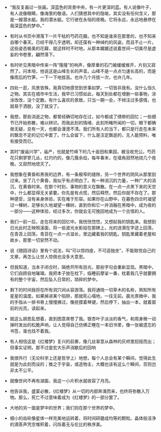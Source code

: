 - “我反复画过一张画。深蓝色的背景中央，有一片更深的蓝。有人说像叶子，有人说像眼睛，像海里的敬语。人们猜想其中的隐喻，其实没有任何含义，那是一艘潜水艇。我的潜水艇。它行驶在永恒的夜晚。它将永远，永远地悬停在我深蓝色的梦中。”

- 有时从书页中滑落下一片干枯的芍药花瓣。也不知是谁夹在那里的，也不知来自哪个春天。已经干得几乎透明，却还葆有一种绰约的风姿。而且不止一片。这些姿态极美的花瓣，就这样时不时地，从那本娓娓述说着世间一切美尽是虚妄的书卷里，翩然落下。

- 有时听见黑暗中传来一阵“隆隆”的响声，像厚重的石门被缓缓推开，片刻又寂然了。问本培，他说这是山峰生长的声音。山峰不是一点点匀速长高的，而是像雨后的竹笋，一下一下地拔高。也许几个月拔一次，也许几年。

- 四处一逛，风景皆殊，我真切地感觉到世事如梦。一切皆非我有。没什么恒久之物。其实在城市中生活，我早已习惯如此，每天到处都在增删一些事物，涂涂改改，没个定数。有什么喜欢的景致，只当一期一会，不倾注过多感情，也就易于洒脱，没了就没了。

- 我想，那些消逝之物，都曾经确切地存在过，如今都成了缥缈的回忆；一些细节已开始弥散，难以辨识。而我此刻的情绪、此刻所睹所闻的一切，眼下都确凿无疑，总有一天，也都会漫漶不清。我们所有人的当下，都只是行走在未来的飘忽不定的记忆中罢了。什么会留下，什么是注定飘逝的，无人能预料，唯有接受而已。

- 其时“废庙兴学”，庙产，也就是竹峰下的几十亩田和果园，被没收充公。芍药花只剩寥寥几丛，红灼灼的，像几簇余焰，每年春末，在墙角寂然地烧几个夜晚，又寂然地熄灭了。

- 我想象在黄昏和黑夜的边界，有一条极窄的缝隙，另一个世界的阴风从那里刮过来。坐了几个黄昏，我似乎有点明白了。有一种消沉的力量，一种广大的消沉，在黄昏时来。在那个时刻，事物的意义在飘散。在一点一点黑下来的天空中，什么都显得无关紧要。你先是有点慌，然后释然，然后你就不存在了。那种感受，没有亲身体验，实在难于形容。如果你在山野中，在暮色四合时凝望过一棵树，足够长久地凝望一棵树，直到你和它一并消融在黑暗中，成为夜的一部分——这种体验，经过多次，你就会无可挽回地成为一个古怪的人。

- 我们一前一后，走在将来的回忆中。我恍恍惚惚，又想起我的钥匙来。我想到日光此时正映照溪面，将一些波光水影投在那碑上，光的涟漪在字迹上回荡，在青苔上回荡，青苔在一点一点滋长，里边藏着我的钥匙，钥匙里藏着老屋和故乡，那里一切安然不动。

- 说《随园诗话》里有个说法，叫“可以惊四座，不可适独坐”，不能取悦自己的文章，再怎么让世人惊佩也没多大意思。

- 但我知道，当本子闭合时，隔绝开所有目光，那些字句会重新显现。黑暗中，它们自顾自地璀璨。我把本子放在枕下，临睡前摩挲一番，枕着我几乎就要拥有的整个宇宙，然后坠入日常的，琐碎的梦中。

- 剩下的时间我将在所有洞穴间从容游荡。我将通晓一切草木的名称，熟知所有星星的温度。如果掉进某个陷阱，那就死心塌地，一往无前。晨光熹微中，我的手指从一排书脊上慢慢拂过，像抚摸着琴键，然后停下，抽出一本，就着窗前的光亮，读起来。

- 就这么胡思乱想着，直到困意席卷了我。银杏叶子淡淡的香气，和周身微一动弹时发出的松脆声响，让人觉得自己仿佛正睡在一本旧书里，像一张被遗忘的书签，谁也找不着我。

- 有人相信这是《红楼梦》复兴的前奏，像几丝翠意从森林的灰烬里招摇而出；但事实证明，那不过是宏大乐声消歇后的回响

- 我很外行（无论科学上还是哲学上）地想，每个人总会有某个瞬间，觉得此生就是为此刻而设的；推之于宇宙，或造物主，大概也该有这么个瞬间，否则岂非太不公平。

- 就像世间不再有湖面，我这一小片积水就收容了月亮。

- 他告诉我，盛宴必散，《红楼梦》从一切的内部奔涌而来，也终将弥散入万物。那么，死亡不过意味着成为《红楼梦》的一部分罢了。

- 大地的另一面是梦中的世界；我们则在那个世界的梦中。

- 细小的齿轮像星体一样完美地运转着，将时间研磨成均等的颗粒。晶体般洁净的滴答声凭空堆积着，闪烁着无与伦比的秩序美。


